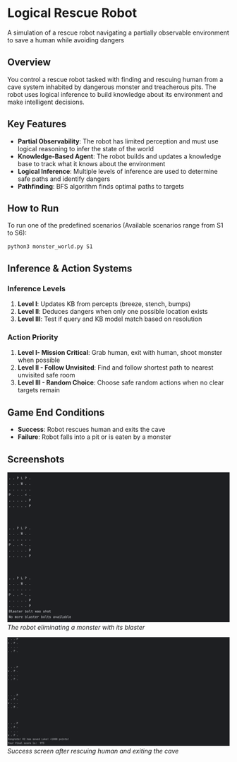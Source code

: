 # Logical Rescue Robot

A simulation of a rescue robot navigating a partially observable environment to save a human while avoiding dangers

## Overview

You control a rescue robot tasked with finding and rescuing human from a cave system inhabited by dangerous monster and treacherous pits. The robot uses logical inference to build knowledge about its environment and make intelligent decisions.

## Key Features

- **Partial Observability**: The robot has limited perception and must use logical reasoning to infer the state of the world
- **Knowledge-Based Agent**: The robot builds and updates a knowledge base to track what it knows about the environment
- **Logical Inference**: Multiple levels of inference are used to determine safe paths and identify dangers
- **Pathfinding**: BFS algorithm finds optimal paths to targets

## How to Run

To run one of the predefined scenarios (Available scenarios range from S1 to S6):

```
python3 monster_world.py S1
```


## Inference & Action Systems
### Inference Levels
1. **Level I**: Updates KB from percepts (breeze, stench, bumps)
2. **Level II**: Deduces dangers when only one possible location exists
3. **Level III**: Test if query and KB model match based on resolution

### Action Priority
1. **Level I- Mission Critical**: Grab human, exit with human, shoot monster when possible
2. **Level II - Follow Unvisited**: Find and follow shortest path to nearest unvisited safe room
3. **Level III - Random Choice**: Choose safe random actions when no clear targets remain

## Game End Conditions

- **Success**: Robot rescues human and exits the cave
- **Failure**: Robot falls into a pit or is eaten by a monster

## Screenshots

![Shooting a monster](graph/img_1.png)  
*The robot eliminating a monster with its blaster*

![Game Complete](graph/img.png)  
*Success screen after rescuing human and exiting the cave*
